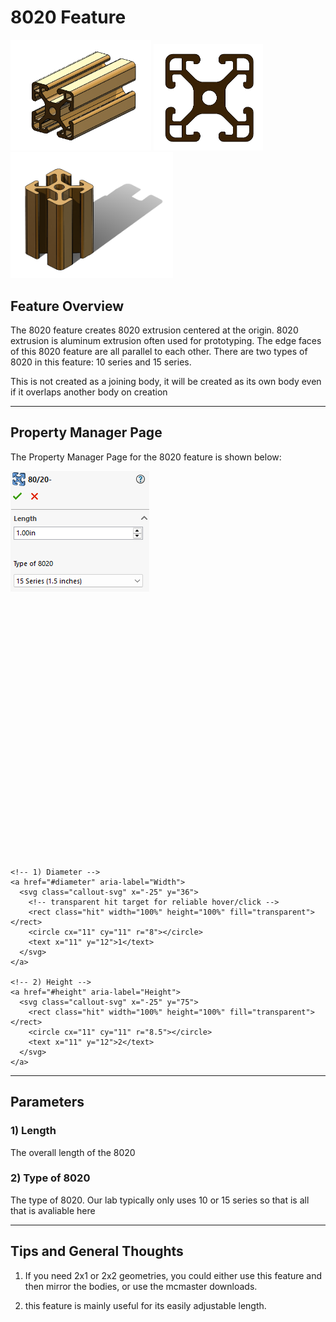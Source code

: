 # 8020 Feature

<p align="left">
  <img src="/demo-images/80201.png" width="225">
  <img src="/demo-images/80202.png" width="175">
  <img src="/demo-images/80203.png" width="260">
</p>

## Feature Overview

The 8020 feature creates 8020 extrusion centered at the origin. 8020 extrusion is aluminum extrusion often used for prototyping. The edge faces of this 8020 feature are all parallel to each other. There are two types of 8020 in this feature: 10 series and 15 series.

This is not created as a joining body, it will be created as its own body even if it overlaps another body on creation

---

## Property Manager Page

The Property Manager Page for the 8020 feature is shown below:

<div class="image-annot"
     style="--image-max-width: 300px;
            --overlay-width: 500px;
            --callout-size: 22px;
            --callout-stroke: 2px;
            --callout-font-size: 13px;
            --callout-stroke-color: red;
            --callout-text-color: red;
            --callout-stroke-hover: blue;
            --callout-text-hover: blue;">
  <img src="/images/8020-pmp.png" alt="Cylinder Property Manager Page">

  <!-- Scalable overlay aligned to the image -->
  <svg viewBox="0 0 120 100" preserveAspectRatio="xMidYMid meet" aria-hidden="true">

    <!-- 1) Diameter -->
    <a href="#diameter" aria-label="Width">
      <svg class="callout-svg" x="-25" y="36">
        <!-- transparent hit target for reliable hover/click -->
        <rect class="hit" width="100%" height="100%" fill="transparent"></rect>
        <circle cx="11" cy="11" r="8"></circle>
        <text x="11" y="12">1</text>
      </svg>
    </a>

    <!-- 2) Height -->
    <a href="#height" aria-label="Height">
      <svg class="callout-svg" x="-25" y="75">
        <rect class="hit" width="100%" height="100%" fill="transparent"></rect>
        <circle cx="11" cy="11" r="8.5"></circle>
        <text x="11" y="12">2</text>
      </svg>
    </a>

  </svg>
</div>

---

## Parameters

### <a id="diameter"></a>1) Length
The overall length of the 8020

### <a id="height"></a>2) Type of 8020
The type of 8020. Our lab typically only uses 10 or 15 series so that is all that is avaliable here

---

## Tips and General Thoughts

1. If you need 2x1 or 2x2 geometries, you could either use this feature and then mirror the bodies, or use the mcmaster downloads.

2. this feature is mainly useful for its easily adjustable length.


